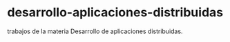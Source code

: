 # desarrollo-aplicaciones-distribuidas
trabajos de la materia Desarrollo de aplicaciones distribuidas.
